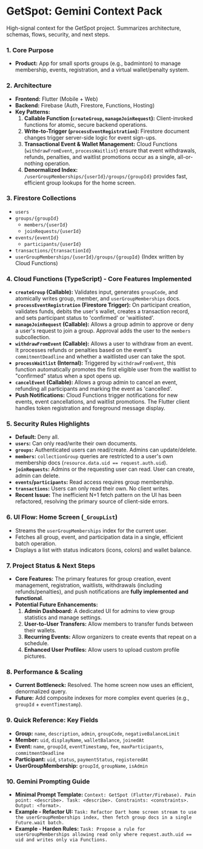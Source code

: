 # GetSpot: Gemini Context Pack

High-signal context for the GetSpot project. Summarizes architecture, schemas, flows, security, and next steps.

### 1. Core Purpose
- **Product:** App for small sports groups (e.g., badminton) to manage membership, events, registration, and a virtual wallet/penalty system.

### 2. Architecture
- **Frontend:** Flutter (Mobile + Web)
- **Backend:** Firebase (Auth, Firestore, Functions, Hosting)
- **Key Patterns:**
    1.  **Callable Function (`createGroup`, `manageJoinRequest`):** Client-invoked functions for atomic, secure backend operations.
    2.  **Write-to-Trigger (`processEventRegistration`):** Firestore document changes trigger server-side logic for event sign-ups.
    3.  **Transactional Event & Wallet Management:** Cloud Functions (`withdrawFromEvent`, `processWaitlist`) ensure that event withdrawals, refunds, penalties, and waitlist promotions occur as a single, all-or-nothing operation.
    4.  **Denormalized Index:** `/userGroupMemberships/{userId}/groups/{groupId}` provides fast, efficient group lookups for the home screen.

### 3. Firestore Collections
- `users`
- `groups/{groupId}`
    - `members/{userId}`
    - `joinRequests/{userId}`
- `events/{eventId}`
    - `participants/{userId}`
- `transactions/{transactionId}`
- `userGroupMemberships/{userId}/groups/{groupId}` (Index written by Cloud Functions)

### 4. Cloud Functions (TypeScript) - Core Features Implemented
- **`createGroup` (Callable):** Validates input, generates `groupCode`, and atomically writes group, member, and `userGroupMemberships` docs.
- **`processEventRegistration` (Firestore Trigger):** On participant creation, validates funds, debits the user's wallet, creates a transaction record, and sets participant status to 'confirmed' or 'waitlisted'.
- **`manageJoinRequest` (Callable):** Allows a group admin to approve or deny a user's request to join a group. Approval adds the user to the `members` subcollection.
- **`withdrawFromEvent` (Callable):** Allows a user to withdraw from an event. It processes refunds or penalties based on the event's `commitmentDeadline` and whether a waitlisted user can take the spot.
- **`processWaitlist` (Internal):** Triggered by `withdrawFromEvent`, this function automatically promotes the first eligible user from the waitlist to "confirmed" status when a spot opens up.
- **`cancelEvent` (Callable):** Allows a group admin to cancel an event, refunding all participants and marking the event as 'cancelled'.
- **Push Notifications:** Cloud Functions trigger notifications for new events, event cancellations, and waitlist promotions. The Flutter client handles token registration and foreground message display.

### 5. Security Rules Highlights
- **Default:** Deny all.
- **`users`:** Can only read/write their own documents.
- **`groups`:** Authenticated users can read/create. Admins can update/delete.
- **`members`:** `collectionGroup` queries are restricted to a user's own membership docs (`resource.data.uid == request.auth.uid`).
- **`joinRequests`:** Admins or the requesting user can read. User can create, admin can delete.
- **`events`/`participants`:** Read access requires group membership.
- **`transactions`:** Users can only read their own. No client writes.
- **Recent Issue:** The inefficient N+1 fetch pattern on the UI has been refactored, resolving the primary source of client-side errors.

### 6. UI Flow: Home Screen (`_GroupList`)
- Streams the `userGroupMemberships` index for the current user.
- Fetches all group, event, and participation data in a single, efficient batch operation.
- Displays a list with status indicators (icons, colors) and wallet balance.

### 7. Project Status & Next Steps
- **Core Features:** The primary features for group creation, event management, registration, waitlists, withdrawals (including refunds/penalties), and push notifications are **fully implemented and functional**.
- **Potential Future Enhancements:**
    1.  **Admin Dashboard:** A dedicated UI for admins to view group statistics and manage settings.
    2.  **User-to-User Transfers:** Allow members to transfer funds between their wallets.
    3.  **Recurring Events:** Allow organizers to create events that repeat on a schedule.
    4.  **Enhanced User Profiles:** Allow users to upload custom profile pictures.

### 8. Performance & Scaling
- **Current Bottleneck:** Resolved. The home screen now uses an efficient, denormalized query.
- **Future:** Add composite indexes for more complex event queries (e.g., `groupId` + `eventTimestamp`).

### 9. Quick Reference: Key Fields
- **Group:** `name`, `description`, `admin`, `groupCode`, `negativeBalanceLimit`
- **Member:** `uid`, `displayName`, `walletBalance`, `joinedAt`
- **Event:** `name`, `groupId`, `eventTimestamp`, `fee`, `maxParticipants`, `commitmentDeadline`
- **Participant:** `uid`, `status`, `paymentStatus`, `registeredAt`
- **UserGroupMembership:** `groupId`, `groupName`, `isAdmin`

### 10. Gemini Prompting Guide
- **Minimal Prompt Template:**
  `Context: GetSpot (Flutter/Firebase). Pain point: <describe>. Task: <describe>. Constraints: <constraints>. Output: <format>.`
- **Example - Refactor UI:**
  `Task: Refactor Dart home screen stream to use the userGroupMemberships index, then fetch group docs in a single Future.wait batch.`
- **Example - Harden Rules:**
  `Task: Propose a rule for userGroupMemberships allowing read only where request.auth.uid == uid and writes only via Functions.`